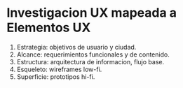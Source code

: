 # Investigacion UX mapeada a Elementos UX

1) Estrategia: objetivos de usuario y ciudad.  
2) Alcance: requerimientos funcionales y de contenido.  
3) Estructura: arquitectura de informacion, flujo base.  
4) Esqueleto: wireframes low-fi.  
5) Superficie: prototipos hi-fi.

